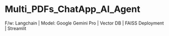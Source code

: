 # Multi_PDFs_ChatApp_AI_Agent
F/w: Langchain | Model: Google Gemini Pro | Vector DB | FAISS Deployment | Streamlit
